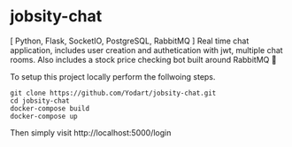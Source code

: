 # jobsity-chat
[ Python, Flask, SocketIO, PostgreSQL, RabbitMQ ] Real time chat application, includes user creation and authetication with jwt, multiple chat rooms. Also includes a stock price checking bot built around RabbitMQ  🐍 

To setup this project locally perform the follwoing steps.

```
git clone https://github.com/Yodart/jobsity-chat.git
cd jobsity-chat
docker-compose build
docker-compose up
```
Then simply visit http://localhost:5000/login 

